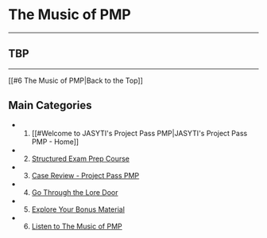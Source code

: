 # The Music of PMP
---

## TBP

---
[[#6 The Music of PMP|Back to the Top]]
##  Main Categories
- 1. [[#Welcome to JASYTI's Project Pass PMP|JASYTI's Project Pass PMP - Home]]
- 2. [Structured Exam Prep Course](10-structured/index.md)
- 3. [Case Review - Project Pass PMP](20-case-study/10-artifacts/index.md)
- 4. [Go Through the Lore Door](30-the-lore-door/index.md)
- 5. [Explore Your Bonus Material](50-bonus/index.md)
- 6. [Listen to The Music of PMP](60-music/Index.md)





